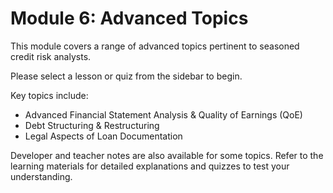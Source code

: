 # Module 6: Advanced Topics

This module covers a range of advanced topics pertinent to seasoned credit risk analysts.

Please select a lesson or quiz from the sidebar to begin.

Key topics include:
- Advanced Financial Statement Analysis & Quality of Earnings (QoE)
- Debt Structuring & Restructuring
- Legal Aspects of Loan Documentation

Developer and teacher notes are also available for some topics. Refer to the learning materials for detailed explanations and quizzes to test your understanding.
